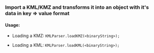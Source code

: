 ### Import a KML/KMZ and transforms it into an object with it's data in key => value format

#### Usage:

* Loading a KMZ:
`KMLParser.loadKMZ(<binaryString>);`

* Loading a KML:
`KMLParser.loadKML(<binaryString>);`
